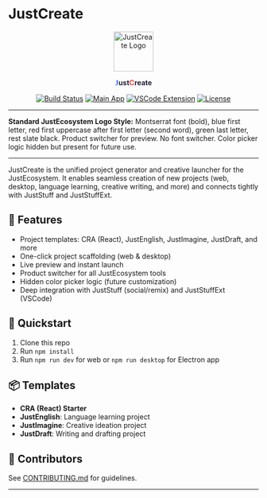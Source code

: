 # JustCreate

<p align="center">
  <img src="https://raw.githubusercontent.com/VyasSathya/JustCreate/main/.github/logo.svg" alt="JustCreate Logo" height="80" />
</p>

<p align="center">
  <b><span style="font-family:Montserrat; font-weight:bold; color:#2563eb;">J</span><span style="color:#22223b;">ust</span><span style="color:#ef4444;">C</span><span style="color:#22223b;">reate</span></b>
</p>

<p align="center">
  <a href="https://github.com/VyasSathya/JustCreate/actions"><img src="https://github.com/VyasSathya/JustCreate/actions/workflows/main.yml/badge.svg" alt="Build Status"></a>
  <a href="https://github.com/VyasSathya/JustStuff"><img src="https://img.shields.io/badge/Main%20App-JustStuff-blue?logo=github" alt="Main App"></a>
  <a href="https://github.com/VyasSathya/JustStuffExt"><img src="https://img.shields.io/badge/VSCode%20Extension-JustStuffExt-blue?logo=visualstudiocode" alt="VSCode Extension"></a>
  <a href="LICENSE"><img src="https://img.shields.io/github/license/VyasSathya/JustCreate" alt="License"></a>
</p>

---

**Standard JustEcosystem Logo Style:** Montserrat font (bold), blue first letter, red first uppercase after first letter (second word), green last letter, rest slate black. Product switcher for preview. No font switcher. Color picker logic hidden but present for future use.

---

JustCreate is the unified project generator and creative launcher for the JustEcosystem. It enables seamless creation of new projects (web, desktop, language learning, creative writing, and more) and connects tightly with JustStuff and JustStuffExt.

## 🚀 Features
- Project templates: CRA (React), JustEnglish, JustImagine, JustDraft, and more
- One-click project scaffolding (web & desktop)
- Live preview and instant launch
- Product switcher for all JustEcosystem tools
- Hidden color picker logic (future customization)
- Deep integration with JustStuff (social/remix) and JustStuffExt (VSCode)

## 🏁 Quickstart
1. Clone this repo
2. Run `npm install`
3. Run `npm run dev` for web or `npm run desktop` for Electron app

## 📦 Templates
- **CRA (React) Starter**
- **JustEnglish**: Language learning project
- **JustImagine**: Creative ideation project
- **JustDraft**: Writing and drafting project

## 👥 Contributors
See [CONTRIBUTING.md](CONTRIBUTING.md) for guidelines.

---

